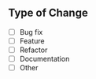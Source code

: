 <!-- .github/PULL_REQUEST_TEMPLATE.md -->

## Type of Change

- [ ] Bug fix
- [ ] Feature
- [ ] Refactor
- [ ] Documentation
- [ ] Other

<!-- Additional details if needed -->
